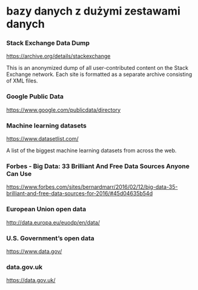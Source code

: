 # bazy danych z dużymi zestawami danych

### Stack Exchange Data Dump

https://archive.org/details/stackexchange

This is an anonymized dump of all user-contributed content on the Stack Exchange network. Each site is formatted as a separate archive consisting of XML files.

### Google Public Data

https://www.google.com/publicdata/directory

### Machine learning datasets

https://www.datasetlist.com/

A list of the biggest machine learning datasets from across the web.

### Forbes - Big Data: 33 Brilliant And Free Data Sources Anyone Can Use

https://www.forbes.com/sites/bernardmarr/2016/02/12/big-data-35-brilliant-and-free-data-sources-for-2016/#45d04635b54d

### European Union open data

http://data.europa.eu/euodp/en/data/

### U.S. Government’s open data

https://www.data.gov/

### data.gov.uk
https://data.gov.uk/

